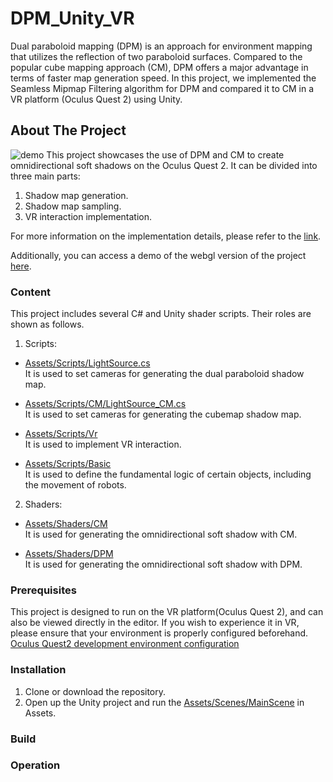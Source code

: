 # DPM_Unity_VR

Dual paraboloid mapping (DPM) is an approach for environment mapping that utilizes the reflection of two paraboloid surfaces. Compared to the popular cube mapping approach (CM), DPM offers a major advantage in terms of faster map generation speed. In this project, we implemented the Seamless Mipmap Filtering algorithm for DPM and compared it to CM in a VR platform (Oculus Quest 2) using Unity.


## About The Project

![demo](https://github.com/HeyMyFriends/DPM_Untiy_VR/blob/main/Demo.png)
This project showcases the use of DPM and CM to create omnidirectional soft shadows on the Oculus Quest 2.
It can be divided into three main parts:
1. Shadow map generation.
2. Shadow map sampling.
3. VR interaction implementation.

For more information on the implementation details, please refer to the [link](https://spiny-globe-90c.notion.site/DPM-Unity-dc2329df3d8943ac9b64de44bd2b3640). 

Additionally, you can access a demo of the webgl version of the project [here](https://heymyfriends.github.io/DPM/).

### Content
This project includes several C# and Unity shader scripts. Their roles are shown as follows.

1. Scripts:


* [Assets/Scripts/LightSource.cs](https://github.com/HeyMyFriends/DPM_Untiy_VR/blob/main/Assets/Scripts/LightSource.cs)<br>
   It is used to set cameras for generating the dual paraboloid shadow map.


* [Assets/Scripts/CM/LightSource_CM.cs](https://github.com/HeyMyFriends/DPM_Untiy_VR/blob/main/Assets/Scripts/CM/LightSource_CM.cs)<br>
   It is used to set cameras for generating the cubemap shadow map.


* [Assets/Scripts/Vr](https://github.com/HeyMyFriends/DPM_Untiy_VR/tree/main/Assets/Scripts/Vr)<br>
   It is used to implement VR interaction.


* [Assets/Scripts/Basic](https://github.com/HeyMyFriends/DPM_Untiy_VR/tree/main/Assets/Scripts/Basic)<br>
   It is used to define the fundamental logic of certain objects, including the movement of robots.

2. Shaders:


* [Assets/Shaders/CM](https://github.com/HeyMyFriends/DPM_Untiy_VR/tree/main/Assets/Shaders/CM)<br>
   It is used for generating the omnidirectional soft shadow with CM.


* [Assets/Shaders/DPM](https://github.com/HeyMyFriends/DPM_Untiy_VR/tree/main/Assets/Shaders/DPM)<br>
   It is used for generating the omnidirectional soft shadow with DPM.


### Prerequisites
This project is designed to run on the VR platform(Oculus Quest 2), and can also be viewed directly in the editor. If you wish to experience it in VR, please ensure that your environment is properly configured beforehand.
[Oculus Quest2 development environment configuration](https://resolute-beet-613.notion.site/Unity-Oculus-Build-and-Run-our-project-44080b869f9c48078132dc4b1bc7b19e) 

### Installation
1. Clone or download the repository.
2. Open up the Unity project and run the [Assets/Scenes/MainScene](https://github.com/HeyMyFriends/DPM_Untiy_VR/blob/main/Assets/Scenes/MainScene.unity) in Assets.

### Build

### Operation



